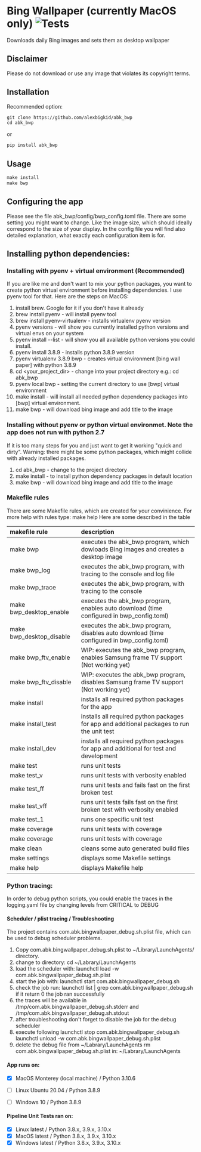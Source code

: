 # Bing Wallpaper (currently MacOS only) ![Tests](https://github.com/alexbigkid/abk_bwp/actions/workflows/pipeline.yml/badge.svg)
Downloads daily Bing images and sets them as desktop wallpaper


## Disclaimer
Please do not download or use any image that violates its copyright terms.


## Installation
Recommended option:
```html
git clone https://github.com/alexbigkid/abk_bwp
cd abk_bwp
```
or
```html
pip install abk_bwp
```


## Usage
```html
make install
make bwp
```


## Configuring the app
Please see the file abk_bwp/config/bwp_config.toml file. There are some setting you might want to change.
Like the image size, which should ideally correspond to the size of your display.
In the config file you will find also detailed explanation, what exactly each configuration item is for.


## Installing python dependencies:
### Installing with pyenv + virtual environment (Recommended)
If you are like me and don't want to mix your python packages, you want to create python virtual environment before installing dependencies.
I use pyenv tool for that. Here are the steps on MacOS:
1. install brew. Google for it if you don't have it already
2. brew install pyenv - will install pyenv tool
3. brew install pyenv-virtualenv - installs virtualenv pyenv version
4. pyenv versions - will show you currently installed python versions and virtual envs on your system
5. pyenv install --list - will show you all available python versions you could install.
6. pyenv install 3.8.9 - installs python 3.8.9 version
7. pyenv virtualenv 3.8.9 bwp - creates virtual environment [bing wall paper] with python 3.8.9
8. cd <your_project_dir> - change into your project directory e.g.: cd abk_bwp
9. pyenv local bwp - setting the current directory to use [bwp] virtual environment
10. make install - will install all needed python dependency packages into [bwp] virtual environment.
11. make bwp - will download bing image and add title to the image


### Installing without pyenv or python virtual environmet. Note the app does not run with python 2.7
If it is too many steps for you and just want to get it working "quick and dirty".
Warning: there might be some python packages, which might collide with already installed packages.
1. cd abk_bwp - change to the project directory
2. make install - to install python dependency packages in default location
3. make bwp - will download bing image and add title to the image


### Makefile rules
There are some Makefile rules, which are created for your convinience. For more help with rules type: make help
Here are some described in the table

| makefile rule            | description                                                                                |
| :----------------------- | :----------------------------------------------------------------------------------------- |
| make bwp                 | executes the abk_bwp program, which dowloads Bing images and creates a desktop image       |
| make bwp_log             | executes the abk_bwp program, with tracing to the console and log file                     |
| make bwp_trace           | executes the abk_bwp program, with tracing to the console                                  |
| make bwp_desktop_enable  | executes the abk_bwp program, enables auto download (time configured in bwp_config.toml)   |
| make bwp_desktop_disable | executes the abk_bwp program, disables auto download (time configured in bwp_config.toml)  |
| make bwp_ftv_enable      | WIP: executes the abk_bwp program, enables Samsung frame TV support (Not working yet)      |
| make bwp_ftv_disable     | WIP: executes the abk_bwp program, disables Samsung frame TV support (Not working yet)     |
| make install             | installs all required python packages for the app                                          |
| make install_test        | installs all required python packages for app and additional packages to run the unit test |
| make install_dev         | installs all required python packages for app and additional for test and development      |
| make test                | runs unit tests                                                                            |
| make test_v              | runs unit tests with verbosity enabled                                                     |
| make test_ff             | runs unit tests and fails fast on the first broken test                                    |
| make test_vff            | runs unit tests fails fast on the first broken test with verbosity enabled                 |
| make test_1 <test>       | runs one specific unit test                                                                |
| make coverage            | runs unit tests with coverage                                                              |
| make coverage            | runs unit tests with coverage                                                              |
| make clean               | cleans some auto generated build files                                                     |
| make settings            | displays some Makefile settings                                                            |
| make help                | displays Makefile help                                                                     |


### Python tracing:
In order to debug python scripts, you could enable the traces in the
logging.yaml file by changing levels from CRITICAL to DEBUG


#### Scheduler / plist tracing / Troubleshooting
The project contains com.abk.bingwallpaper_debug.sh.plist file, which can be used to debug scheduler problems.
1. Copy com.abk.bingwallpaper_debug.sh.plist to ~/Library/LaunchAgents/ directory.
2. change to directory: cd ~/Labrary/LaunchAgents
3. load the scheduler with: launchctl load -w com.abk.bingwallpaper_debug.sh.plist
4. start the job with: launchctl start com.abk.bingwallpaper_debug.sh
5. check the job run: launchctl list | grep com.abk.bingwallpaper_debug.sh
   if it return 0 the job ran successfully
6. the traces will be available in
   /tmp/com.abk.bingwallpaper_debug.sh.stderr
   and
   /tmp/com.abk.bingwallpaper_debug.sh.stdout
7. after troubleshooting don't forget to disable the job for the debug scheduler
8. execute following
   launchctl stop com.abk.bingwallpaper_debug.sh
   launchctl unload -w com.abk.bingwallpaper_debug.sh.plist
9. delete the debug file from ~/Labrary/LaunchAgents
   rm com.abk.bingwallpaper_debug.sh.plist in: ~/Labrary/LaunchAgents


#### App runs on:
- [x] MacOS Monterey (local machine) / Python 3.10.6
- [ ] Linux Ubuntu 20.04  / Python 3.8.9
- [ ] Windows 10 / Python 3.8.9


#### Pipeline Unit Tests ran on:
- [x] Linux latest / Python 3.8.x, 3.9.x, 3.10.x
- [x] MacOS latest / Python 3.8.x, 3.9.x, 3.10.x
- [x] Windows latest / Python 3.8.x, 3.9.x, 3.10.x
